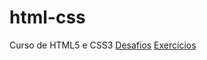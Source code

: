 # html-css
 Curso de HTML5 e CSS3
<a href="https://e-d-u-a-r-d-o-c-s.github.io/html-css/desafios/">Desafios</a>
<a href="https://e-d-u-a-r-d-o-c-s.github.io/html-css/exercício/">Exercícios</a>